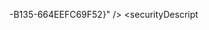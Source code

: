 -B135-664EEFC69F52}" />
    </registryKey>
    <registryKey keyName="HKEY_CLASSES_ROOT\Interface\{2CDA0396-0AAD-4293-B6E0-AB5D0D42DC5B}">
      <securityDescriptor name="WRP_REGKEY_DEFAULT_SDDL" />
      <registryValue name="" valueType="REG_SZ" value="IHttpContentBase" />
    </registryKey>
    <registryKey keyName="HKEY_CLASSES_ROOT\Interface\{2CDA0396-0AAD-4293-B6E0-AB5D0D42DC5B}\ProxyStubClsid32">
      <registryValue name="" valueType="REG_SZ" value="{EF7DEED8-27D0-42DC-B135-664EEFC69F52}" />
    </registryKey>
    <registryKey keyName="HKEY_CLASSES_ROOT\Interface\{C77E1CB4-3CEA-4EB5-AC85-04E186E63AB7}">
      <securityDescriptor name="WRP_REGKEY_DEFAULT_SDDL" />
      <registryValue name="" valueType="REG_SZ" value="IHttpCacheControl" />
    </registryKey>
    <registryKey keyName="HKEY_CLASSES_ROOT\Interface\{C77E1CB4-3CEA-4EB5-AC85-04E186E63AB7}\ProxyStubClsid32">
      <registryValue name="" valueType="REG_SZ" value="{EF7DEED8-27D0-42DC-B135-664EEFC69F52}" />
    </registryKey>
    <registryKey keyName="HKEY_CLASSES_ROOT\Interface\{7a431780-cd4f-4e57-a84a-5b0a53d6bb96}">
      <securityDescriptor name="WRP_REGKEY_DEFAULT_SDDL" />
      <registryValue name="" valueType="REG_SZ" value="IHttpCookieManager" />
    </registryKey>
    <registryKey keyName="HKEY_CLASSES_ROOT\Interface\{7a431780-cd4f-4e57-a84a-5b0a53d6bb96}\ProxyStubClsid32">
      <registryValue name="" valueType="REG_SZ" value="{EF7DEED8-27D0-42DC-B135-664EEFC69F52}" />
    </registryKey>
    <registryKey keyName="HKEY_CLASSES_ROOT\Interface\{71c89b09-e131-4b54-a53c-eb43ff37e9bb}">
      <securityDescriptor name="WRP_REGKEY_DEFAULT_SDDL" />
      <registryValue name="" valueType="REG_SZ" value="IHttpBaseProtocolFilter" />
    </registryKey>
    <registryKey keyName="HKEY_CLASSES_ROOT\Interface\{71c89b09-e131-4b54-a53c-eb43ff37e9bb}\ProxyStubClsid32">
      <registryValue name="" valueType="REG_SZ" value="{EF7DEED8-27D0-42DC-B135-664EEFC69F52}" />
    </registryKey>
    <registryKey keyName="HKEY_CLASSES_ROOT\Interface\{2ec30013-9427-4900-a017-fa7da3b5c9ae}">
      <securityDescriptor name="WRP_REGKEY_DEFAULT_SDDL" />
      <registryValue name="" valueType="REG_SZ" value="IHttpBaseProtocolFilter2" />
    </registryKey>
    <registryKey keyName="HKEY_CLASSES_ROOT\Interface\{2ec30013-9427-4900-a017-fa7da3b5c9ae}\ProxyStubClsid32">
      <registryValue name="" valueType="REG_SZ" value="{EF7DEED8-27D0-42DC-B135-664EEFC69F52}" />
    </registryKey>
    <registryKey keyName="HKEY_CLASSES_ROOT\Interface\{d43f4d4c-bd42-43ae-8717-ad2c8f4b2937}">
      <securityDescriptor name="WRP_REGKEY_DEFAULT_SDDL" />
      <registryValue name="" valueType="REG_SZ" value="IHttpBaseProtocolFilter3" />
    </registryKey>
    <registryKey keyName="HKEY_CLASSES_ROOT\Interface\{d43f4d4c-bd42-43ae-8717-ad2c8f4b2937}\ProxyStubClsid32">
      <registryValue name="" valueType="REG_SZ" value="{EF7DEED8-27D0-42DC-B135-664EEFC69F52}" />
    </registryKey>
    <registryKey keyName="HKEY_CLASSES_ROOT\Interface\{9fe36ccf-2983-4893-941f-eb518ca8cef9}">
      <securityDescriptor name="WRP_REGKEY_DEFAULT_SDDL" />
      <registryValue name="" valueType="REG_SZ" value="IHttpBaseProtocolFilter4" />
    </registryKey>
    <registryKey keyName="HKEY_CLASSES_ROOT\Interface\{9fe36ccf-2983-4893-941f-eb518ca8cef9}\ProxyStubClsid32">
      <registryValue name="" valueType="REG_SZ" value="{EF7DEED8-27D0-42DC-B135-664EEFC69F52}" />
    </registryKey>
    <registryKey keyName="HKEY_CLASSES_ROOT\Interface\{416E4993-31E3-4816-BF09-E018EE8DC1F5}">
      <securityDescriptor name="WRP_REGKEY_DEFAULT_SDDL" />
      <registryValue name="" valueType="REG_SZ" value="IHttpBaseProtocolFilter5" />
    </registryKey>
    <registryKey keyName="HKEY_CLASSES_ROOT\Interface\{416E4993-31E3-4816-BF09-E018EE8DC1F5}\ProxyStubClsid32">
      <registryValue name="" valueType="REG_SZ" value="{EF7DEED8-27D0-42DC-B135-664EEFC69F52}" />
    </registryKey>
    <registryKey keyName="HKEY_CLASSES_ROOT\Interface\{08021442-091E-4278-AD20-D52316CFF9B8}">
      <securityDescript